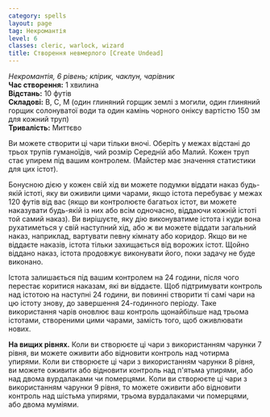 ```yaml
---
category: spells
layout: page
tag: Некромантія
level: 6
classes: cleric, warlock, wizard
title: Створення невмерлого [Create Undead]
---
```


_Некромантія, 6 рівень; клірик, чаклун, чарівник_    
**Час створення:** 1 хвилина    
**Відстань:** 10 футів    
**Складові:** В, С, М (один глиняний горщик землі з могили, один глиняний горщик солонуватої води та один камінь чорного оніксу вартістю 150 зм для кожний труп)    
**Тривалість:** Миттєво    

Ви можете створити ці чари тільки вночі. Оберіть у межах відстані до трьох трупів гуманоїдів, чий розмір Середній або Малий. Кожен труп стає упирем під вашим контролем. (Майстер має значення статистики для цих істот).    

Бонусною дією у кожен свій хід ви можете подумки віддати наказ будь-якій істоті, яку ви оживили цими чарами, якщо істота перебуває у межах 120 футів від вас (якщо ви контролюєте багатьох істот, ви можете наказувати будь-якій із них або всім одночасно, віддаючи кожній істоті той самий наказ). Ви вирішуєте, яку дію виконуватиме істота і куди вона рухатиметься у свій наступний хід, або ж ви можете віддати загальний наказ, наприклад, вартувати певну кімнату або коридор. Якщо ви не віддаєте наказів, істота тільки захищається від ворожих істот. Щойно віддано наказ, істота продовжує виконувати його, поки задачу не буде виконано.    

Істота залишається під вашим контролем на 24 години, після чого перестає коритися наказам, які ви віддаєте. Щоб підтримувати контроль над істотою на наступні 24 години, ви повинні створити ті самі чари на цю істоту знову, до завершення 24-годинного періоду. Таке використання чарів оновлює ваш контроль щонайбільше над трьома істотами, створеними цими чарами, замість того, щоб оживлювати нових.  

**На вищих рівнях.** Коли ви створюєте ці чари з використанням чарунки 7 рівня, ви можете оживити або відновити контроль над чотирма упирями. Коли ви створюєте ці чари з використанням чарунки 8 рівня, ви можете оживити або відновити контроль над п'ятьма упирями, або над двома вурдалаками чи померцями. Коли ви створюєте ці чари з використанням чарунки 9 рівня, то можете оживити або відновити контроль над шістьма упирями, трьома вурдалаками чи померцями, або двома муміями. 

